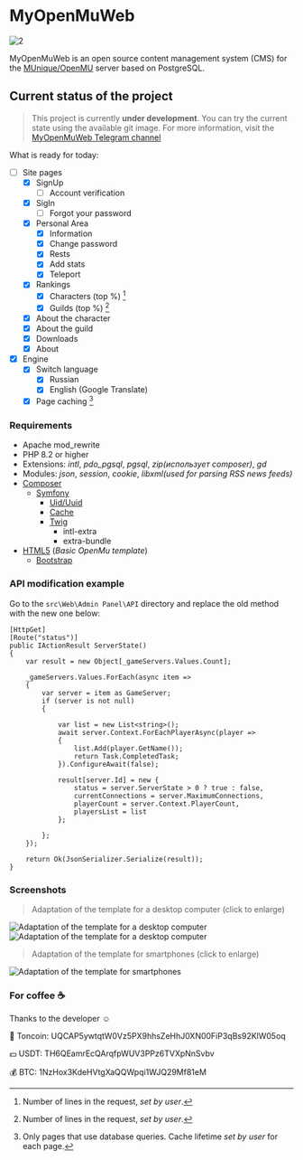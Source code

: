 # MyOpenMuWeb
![2](https://i.imgur.com/sz3odHC.png)

MyOpenMuWeb is an open source content management system (CMS) for the [MUnique/OpenMU](https://github.com/MUnique/OpenMU) server based on PostgreSQL.
## Current status of the project
> This project is currently **under development**. You can try the current state using the available git image. For more information, visit the [MyOpenMuWeb Telegram channel](https://t.me/myopenmuweb)

What is ready for today:
- [ ] Site pages
  - [x] SignUp
    - [ ] Account verification
  - [x] SigIn
    - [ ] Forgot your password
  - [x] Personal Area
    - [x] Information
    - [x] Change password
    - [x] Rests
    - [x] Add stats
    - [x] Teleport
  - [x] Rankings
    - [x] Characters (top %) [^1]
    - [x] Guilds (top %) [^1]
  - [x] About the character
  - [x] About the guild
  - [x] Downloads
  - [x] About
- [x] Engine
  - [x] Switch language
    - [x] Russian
    - [x] English (Google Translate)
  - [x] Page caching [^2] 

### Requirements
- Apache mod_rewrite
- PHP 8.2 or higher
 - Extensions: *intl*, *pdo_pgsql*, *pgsql*, *zip(использует composer)*, *gd*
 - Modules: *json*, *session*, *cookie*, *libxml(used for parsing RSS news feeds)*
  - [Composer](https://getcomposer.org/)
    - [Symfony](https://symfony.com/)
      - [Uid/Uuid](https://symfony.com/doc/current/components/uid.html)
      - [Cache](https://symfony.com/doc/current/cache.html)
      - [Twig](https://twig.symfony.com/)
        - intl-extra
        - extra-bundle
- [HTML5](https://html.spec.whatwg.org/multipage/) (*Basic OpenMu template*)
  - [Bootstrap](https://getbootstrap.com/)

### API modification example
Go to the `src\Web\Admin Panel\API` directory and replace the old method with the new one below:
```
[HttpGet]
[Route("status")]
public IActionResult ServerState()
{
    var result = new Object[_gameServers.Values.Count];

    _gameServers.Values.ForEach(async item =>
    {
        var server = item as GameServer;
        if (server is not null)
        {

            var list = new List<string>();
            await server.Context.ForEachPlayerAsync(player =>
            {
                list.Add(player.GetName());
                return Task.CompletedTask;
            }).ConfigureAwait(false);

            result[server.Id] = new {
                status = server.ServerState > 0 ? true : false,
                currentConnections = server.MaximumConnections,
                playerCount = server.Context.PlayerCount,
                playersList = list
            };

        };
    });

    return Ok(JsonSerializer.Serialize(result));
}
```

### Screenshots
> Adaptation of the template for a desktop computer (click to enlarge)

![Adaptation of the template for a desktop computer](https://i.imgur.com/EYHAUnm.png)
![Adaptation of the template for a desktop computer](https://i.imgur.com/hIrQOvz.jpg)
> Adaptation of the template for smartphones (click to enlarge)

![Adaptation of the template for smartphones](https://i.imgur.com/HjOQtzM.jpg)

### For coffee :coffee:
Thanks to the developer :relaxed:

:small_blue_diamond: Toncoin: UQCAP5ywtqtW0Vz5PX9hhsZeHhJ0XN00FiP3qBs92KlW05oq

:dollar: USDT: TH6QEamrEcQArqfpWUV3PPz6TVXpNnSvbv

:moneybag: BTC: 1NzHox3KdeHVtgXaQQWpqi1WJQ29Mf81eM

[^1]: Number of lines in the request, *set by user*.
[^2]: Only pages that use database queries. Cache lifetime *set by user* for each page.

